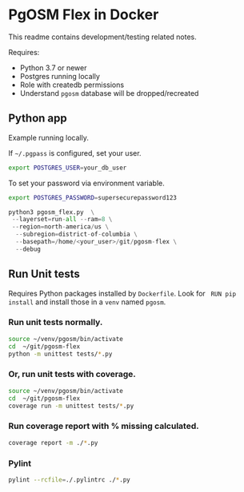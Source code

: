 # PgOSM Flex in Docker

This readme contains development/testing related notes.

Requires:

* Python 3.7 or newer
* Postgres running locally
* Role with createdb permissions
* Understand `pgosm` database will be dropped/recreated


## Python app

Example running locally.

If `~/.pgpass` is configured, set your user.

```bash
export POSTGRES_USER=your_db_user
```

To set your password via environment variable.

```bash
export POSTGRES_PASSWORD=supersecurepassword123
```



```python
python3 pgosm_flex.py  \
 --layerset=run-all --ram=8 \
 --region=north-america/us \
  --subregion=district-of-columbia \
  --basepath=/home/<your_user>/git/pgosm-flex \
  --debug
```


## Run Unit tests

Requires Python packages installed by `Dockerfile`. Look for `
RUN pip install` and install those in a `venv` named `pgosm`.

### Run unit tests normally.

```bash
source ~/venv/pgosm/bin/activate
cd  ~/git/pgosm-flex
python -m unittest tests/*.py
```

### Or, run unit tests with coverage.

```bash
source ~/venv/pgosm/bin/activate
cd  ~/git/pgosm-flex
coverage run -m unittest tests/*.py
```

### Run coverage report with % missing calculated.


```bash
coverage report -m ./*.py
```

### Pylint


```bash
pylint --rcfile=./.pylintrc ./*.py
```
